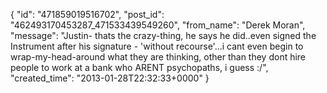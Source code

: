  {
   "id": "471859019516702",
   "post_id": "462493170453287_471533439549260",
   "from_name": "Derek Moran",
   "message": "Justin- thats the crazy-thing, he says he did..even signed the Instrument after his signature - 'without recourse'...i cant even begin to wrap-my-head-around what they are thinking, other than they dont hire people to work at a bank who ARENT psychopaths, i guess :/",
   "created_time": "2013-01-28T22:32:33+0000"
 }
